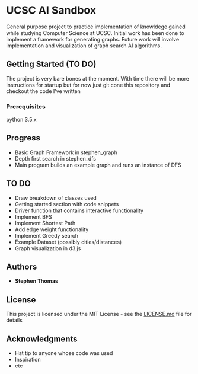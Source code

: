# UCSC AI Sandbox
General purpose project to practice implementation of knowldege gained while studying Computer Science at UCSC. Initial work has been done to implement a framework for generating graphs. Future work will involve implementation and visualization of graph search AI algorithms.

## Getting Started (TO DO)

The project is very bare bones at the moment. With time there will be more instructions for startup but for now just git cone this repository and checkout the code I've written

### Prerequisites

python 3.5.x

## Progress

* Basic Graph Framework in stephen_graph
* Depth first search in stephen_dfs
* Main program builds an example graph and runs an instance of DFS

## TO DO

* Draw breakdown of classes used
* Getting started section with code snippets
* Driver function that contains interactive functionality
* Implement BFS
* Implement Shortest Path
* Add edge weight functionality
* Implement Greedy search
* Example Dataset (possibly cities/distances)
* Graph visualization in d3.js

## Authors

* **Stephen Thomas**

## License

This project is licensed under the MIT License - see the [LICENSE.md](LICENSE.md) file for details

## Acknowledgments

* Hat tip to anyone whose code was used
* Inspiration
* etc
